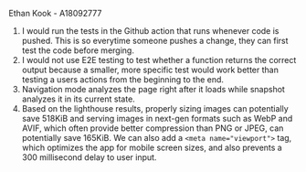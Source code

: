 Ethan Kook - A18092777
1) I would run the tests in the Github action that runs whenever code is pushed. This is so everytime someone pushes a change, they can first test the code before merging.
2) I would not use E2E testing to test whether a function returns the correct output because a smaller, more specific test would work better than testing a users actions from the beginning to the end. 
3) Navigation mode analyzes the page right after it loads while snapshot analyzes it in its current state. 
4) Based on the lighthouse results, properly sizing images can potentially save 518KiB and serving images in next-gen formats such as WebP and AVIF, which often provide better compression than PNG or JPEG, can potentially save 165KiB. We can also add a `<meta name="viewport">` tag, which optimizes the app for mobile screen sizes, and also prevents a 300 millisecond delay to user input. 


